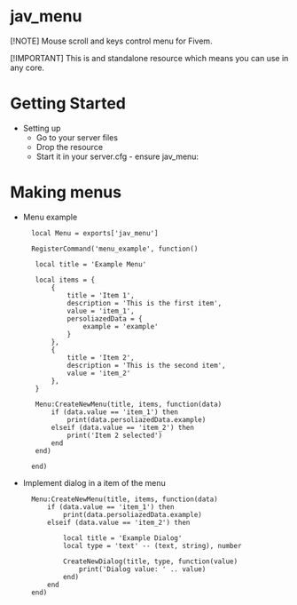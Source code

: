 # jav_menu

[!NOTE]
Mouse scroll and keys control menu for Fivem.

[!IMPORTANT]
This is and standalone resource which means you can use in any core.

# Getting Started

* Setting up
    * Go to your server files
    * Drop the resource
    * Start it in your server.cfg - ensure jav_menu:

# Making menus

* Menu example

    
        local Menu = exports['jav_menu']

        RegisterCommand('menu_example', function()
     
         local title = 'Example Menu'
     
         local items = {
             {
                 title = 'Item 1',
                 description = 'This is the first item',
                 value = 'item_1',
                 persoliazedData = {
                     example = 'example'
                 }
             },
             {
                 title = 'Item 2',
                 description = 'This is the second item',
                 value = 'item_2'
             },
         }
     
         Menu:CreateNewMenu(title, items, function(data)
             if (data.value == 'item_1') then
                 print(data.persoliazedData.example)
             elseif (data.value == 'item_2') then
                 print('Item 2 selected')
             end
         end)
     
        end)
   
      
    

* Implement dialog in a item of the menu

    
        Menu:CreateNewMenu(title, items, function(data)
            if (data.value == 'item_1') then
                print(data.persoliazedData.example)
            elseif (data.value == 'item_2') then
    
                local title = 'Example Dialog'
                local type = 'text' -- (text, string), number
    
                CreateNewDialog(title, type, function(value)
                    print('Dialog value: ' .. value)
                end)
            end
        end)
    

